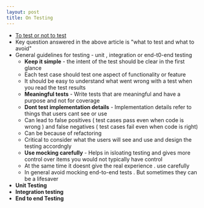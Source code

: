 ```yaml
---
layout: post
title: On Testing
---
```


- [To test or not to test](https://web.dev/ta-what-to-test/)
- Key question answered in the above article is "what to test and what to avoid"
- General guidelines for testing - unit , integration or end-t0-end testing
  - **Keep it simple** - the intent of the test should be clear in the first glance
  - Each test case should test one aspect of functionality or feature
  - It should be easy to understand what went wrong with a test when you read the test results
  - **Meaningful tests** - Write tests that are meaningful and have a purpose and not for coverage
  - **Dont test implementation details** - Implementation details refer to things that users cant see or use
  - Can lead to false positives ( test cases pass even when code is wrong ) and false negatives ( test cases fail even when code is right)
  - Can be because of refactoring
  - Critical to consider what the users will see and use and design the testing accordngly
  - **Use mocking carefully** - Helps in isloating testing and gives more control over items you would not typically have control
  - At the same time it doesnt give the real experience . use carefully
  - In general avoid mocking end-to-end tests . But sometimes they can be a lifesaver
- **Unit Testing**
- **Integration testing**
- **End to end Testing**
